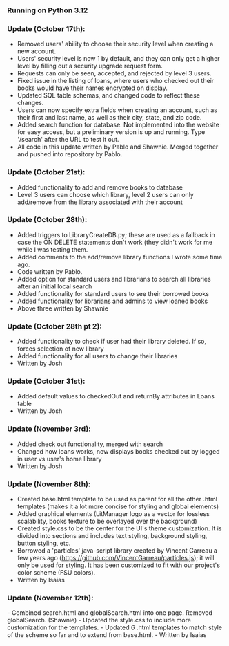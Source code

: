 <h3>Running on Python 3.12</h3>

<h3>Update (October 17th):</h3>

- Removed users' ability to choose their security level when creating a new account.
- Users' security level is now 1 by default, and they can only get a higher level by filling out a security upgrade request form.
- Requests can only be seen, accepted, and rejected by level 3 users.
- Fixed issue in the listing of loans, where users who checked out their books would have their names encrypted on display.
- Updated SQL table schemas, and changed code to reflect these changes.
- Users can now specify extra fields when creating an account, such as their first and last name, as well as their city, state, and zip code.
- Added search function for database. Not implemented into the website for easy access, but a preliminary version is up and running. Type '/search' after the URL to test it out.
- All code in this update written by Pablo and Shawnie. Merged together and pushed into repository by Pablo.


<h3>Update (October 21st):</h3>

- Added functionality to add and remove books to database
- Level 3 users can choose which library, level 2 users can only add/remove from the library associated with their account


<h3>Update (October 28th):</h3>

- Added triggers to LibraryCreateDB.py; these are used as a fallback in case the ON DELETE statements don't work (they didn't work for me while I was testing them.
- Added comments to the add/remove library functions I wrote some time ago.
- Code written by Pablo.
- Added option for standard users and librarians to search all libraries after an initial local search
- Added functionality for standard users to see their borrowed books
- Added functionality for librarians and admins to view loaned books
- Above three written by Shawnie


<h3>Update (October 28th pt 2):</h3>

- Added functionality to check if user had their library deleted. If so, forces selection of new library
- Added functionality for all users to change their libraries
- Written by Josh

<h3>Update (October 31st):</h3>

- Added default values to checkedOut and returnBy attributes in Loans table
- Written by Josh

  
<h3>Update (November 3rd):</h3>

- Added check out functionality, merged with search
- Changed how loans works, now displays books checked out by logged in user vs user's home library
- Written by Josh

<h3>Update (November 8th):</h3>

- Created base.html template to be used as parent for all the other .html templates (makes it a lot more concise for styling and global elements)
- Added graphical elements (LitManager logo as a vector for lossless scalability, books texture to be overlayed over the background)
- Created style.css to be the center for the UI's theme customization. It is divided into sections and includes text styling, background styling, button styling, etc.
- Borrowed a 'particles' java-script library created by Vincent Garreau a few years ago (https://github.com/VincentGarreau/particles.js); it will only be used for styling. It has been customized to fit with our project's color scheme (FSU colors).
- Written by Isaias

<h3>Update (November 12th):</h3>
- Combined search.html and globalSearch.html into one page. Removed globalSearch. (Shawnie)
- Updated the style.css to include more customization for the templates.
- Updated 6 .html templates to match style of the scheme so far and to extend from base.html.
- Written by Isaias